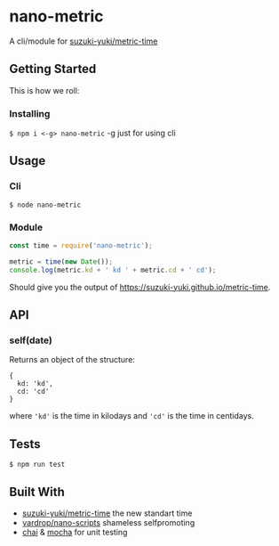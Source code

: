 # nano-metric

A cli/module for [suzuki-yuki/metric-time](https://github.com/suzuki-yuki/metric-time)

## Getting Started

This is how we roll:

### Installing

`$ npm i <-g> nano-metric` -g just for using cli

## Usage

### Cli

`$ node nano-metric`

### Module
```javascript
const time = require('nano-metric');

metric = time(new Date());
console.log(metric.kd + ' kd ' + metric.cd + ' cd');
```
Should give you the output of https://suzuki-yuki.github.io/metric-time.

## API

### self(date)

Returns an object of the structure:
```
{
  kd: 'kd',
  cd: 'cd'
}
```
where `'kd'` is the time in kilodays and `'cd'` is the time in centidays.

## Tests

`$ npm run test`

## Built With

* [suzuki-yuki/metric-time](https://github.com/suzuki-yuki/metric-time) the new standart time
* [vardrop/nano-scripts](https://github.com/vardrop/nano-scripts) shameless selfpromoting
* [chai](https://github.com/chaijs/chai) & [mocha](https://github.com/mochajs/mocha) for unit testing
